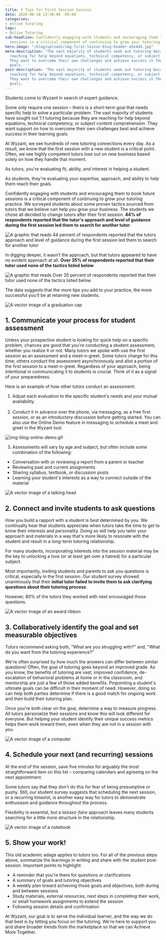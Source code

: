 ```yaml
---
title: 5 Tips for First Session Success
date: 2020-06-10 13:30:00 -05:00
categories:
- online tutoring
tags:
- Online Tutoring
sub-headline: Confidently engaging with students and encouraging them to book future
  sessions is a critical component of continuing to grow your tutoring practice.
hero-image: "/blog/uploads/img-first-lesson-blog-header-a5e4d4.jpg"
meta-description: 'The vast majority of students seek out tutoring because they''re
  reaching for help beyond equations, technical competency, or subject content comprehension.
  They want to overcome their own challenges and achieve success in their learning
  goals.  '
post-description: 'The vast majority of students seek out tutoring because they''re
  reaching for help beyond equations, technical competency, or subject content comprehension.
  They want to overcome their own challenges and achieve success in their learning
  goals.  '
---
```


Students come to Wyzant in search of expert guidance.

Some only require one session – theirs is a short-term goal that needs specific help to solve a particular problem. The vast majority of students have sought out 1:1 tutoring because they are reaching for help beyond equations, technical competency, or subject content comprehension. They want support on how to overcome their own challenges best and achieve success in their learning goals.  

At Wyzant, we see hundreds of new tutoring connections every day. As a result, we know that the first session with a new student is a critical point. Often, we see highly competent tutors lose out on new business based solely on how they handle that moment.

As tutors, you're evaluating fit, ability, and interest in helping a student.

As students, they're evaluating your expertise, approach, and ability to help them reach their goals. 

Confidently engaging with students and encouraging them to book future sessions is a critical component of continuing to grow your tutoring practice. We surveyed students about some proven tactics sourced from tutors that we believe can help you grow your business. The students we chose all decided to change tutors after their first session. **44% of respondents reported that the tutor's approach and level of guidance during the first session led them to search for another tutor**.

![A graphic that reads 44 percent of respondents reported that the tutors approach and level of guidance during the first session led them to search for another tutor](/blog/uploads/img-44-percent.jpg)

In digging deeper, it wasn't the approach, but that tutors appeared to have no evident approach at all. **Over 35% of respondents reported that their tutor used none of the tactics listed below**. 

![A graphic that reads Over 35 percent of respondents reported that their tutor used none of the tactics listed below](/blog/uploads/img-35-percent.jpg)

The data suggests that the more tips you add to your practice, the more successful you'll be at retaining new students. 

![A vector image of a graduation cap](/blog/uploads/img-cap-first-lesson.jpg)

## 1. Communicate your process for student assessment

Unless your prospective student is looking for quick help on a specific problem, chances are good that you're conducting a student assessment, whether you realize it or not. Many tutors we spoke with use the first session as an assessment and a meet-n-greet. Some tutors charge for this time; others conduct the assessment asynchronously and allot a portion of the first session to a meet-n-greet. Regardless of your approach, being intentional in communicating it to students is crucial. Think of it as a signal of your preparedness. 

Here is an example of how other tutors conduct an assessment:

1)  Adjust each evaluation to the specific student's needs and your mutual availability. <br /><br />
2)  Conduct it in advance over the phone, via messaging, as a free first session, or as an introductory discussion before getting started. You can also use the Online Demo feature in messaging to schedule a meet and greet in the Wyzant tool.

![img-blog-online-demo.gif](/blog/uploads/img-blog-online-demo.gif)
 
3)  Assessments will vary by age and subject, but often include some combination of the following:

- Conversation with or reviewing a report from a parent or teacher<br />
- Reviewing past and current assignments <br />
- Sharing syllabus, textbook, or discussion posts <br />
- Learning your student's interests as a way to connect outside of the material

![A vector image of a talking head](/blog/uploads/img-head-first-lesson.jpg)

## 2. Connect and invite students to ask questions
 
How you build a rapport with a student is best determined by you. We continually hear that students appreciate when tutors take the time to get to know their interests and personality. Doing so will help you tailor your approach and materials in a way that's more likely to resonate with the student and result in a long-term tutoring relationship.

For many students, incorporating interests into the session material may be the key to unlocking a love (or at least get over a hatred) for a particular subject. 

Most importantly, inviting students and parents to ask you questions is critical, especially in the first session. Our student survey showed unanimously that their **initial tutor failed to invite them to ask clarifying questions about their tutoring process**.

However, 80% of the tutors they worked with next encouraged those questions.

![A vector image of an award ribbon](/blog/uploads/img-award-first-lesson.jpg)

## 3. Collaboratively identify the goal and set measurable objectives

Tutors recommend asking both, "What are you struggling with?" and, "What do you want from the tutoring experience?"

We're often surprised by how much the answers can differ between similar questions! Often, the goal of tutoring goes beyond an improved grade. As you know, the benefits of tutoring are vast; improved confidence, de-escalation of behavioral problems at home or in the classroom, and mentorship are just a few of those added benefits. Pinpointing a student's ultimate goals can be difficult in their moment of need. However, doing so can help both parties determine if there is a good match for ongoing work and then build their tutoring plan.
  
Once you're both clear on the goal, determine a way to measure progress. All tutors personalize their sessions and know this will look different for everyone. But helping your student identify their unique success metrics helps them work toward them, even when they are not in a session with you. 

![A vector image of a computer](/blog/uploads/img-computer-first-lesson.jpg)

## 4. Schedule your next (and recurring) sessions 

At the end of the session, save five minutes for arguably the most straightforward item on this list – comparing calendars and agreeing on the next appointment.

Some tutors say that they don't do this for fear of being presumptive or pushy. Still, our student survey suggests that scheduling the next session, or a recurring timeslot, is another easy way for tutors to demonstrate enthusiasm and guidance throughout the process.

Flexibility is essential, but a *laissez-faire* approach leaves many students searching for a little more structure in the relationship.

![A vector image of a notebook](/blog/uploads/img-notebook-first-lesson.jpg)

## 5. Show your work!
This old academic adage applies to tutors too. For all of the previous steps above, summarize the learnings in writing and share with the student post-session. Important points to highlight:

* A reminder that you're there for questions or clarifications
* A summary of goals and tutoring objectives 
* A weekly plan toward achieving those goals and objectives, both during and between sessions
* Study materials, external resources, next steps in completing their work, or small homework assignments to extend the session
* Following session details and confirmation 

At Wyzant, our goal is to serve the individual learner, and the way we do that best is by letting you focus on the tutoring. We're here to support you and share broader trends from the marketplace so that we can Achieve More Together.

